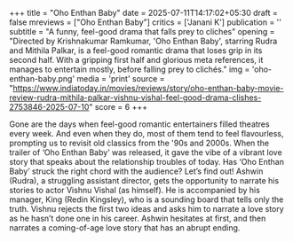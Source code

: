 +++
title = "Oho Enthan Baby"
date = 2025-07-11T14:17:02+05:30
draft = false
mreviews = ["Oho Enthan Baby"]
critics = ['Janani K']
publication = ''
subtitle = "A funny, feel-good drama that falls prey to cliches"
opening = "Directed by Krishnakumar Ramkumar, 'Oho Enthan Baby', starring Rudra and Mithila Palkar, is a feel-good romantic drama that loses grip in its second half. With a gripping first half and glorious meta references, it manages to entertain mostly, before falling prey to clichés."
img = 'oho-enthan-baby.png'
media = 'print'
source = "https://www.indiatoday.in/movies/reviews/story/oho-enthan-baby-movie-review-rudra-mithila-palkar-vishnu-vishal-feel-good-drama-clishes-2753846-2025-07-10"
score = 6
+++

Gone are the days when feel-good romantic entertainers filled theatres every week. And even when they do, most of them tend to feel flavourless, prompting us to revisit old classics from the '90s and 2000s. When the trailer of ‘Oho Enthan Baby’ was released, it gave the vibe of a vibrant love story that speaks about the relationship troubles of today. Has ‘Oho Enthan Baby’ struck the right chord with the audience? Let’s find out! Ashwin (Rudra), a struggling assistant director, gets the opportunity to narrate his stories to actor Vishnu Vishal (as himself). He is accompanied by his manager, King (Redin Kingsley), who is a sounding board that tells only the truth. Vishnu rejects the first two ideas and asks him to narrate a love story as he hasn’t done one in his career. Ashwin hesitates at first, and then narrates a coming-of-age love story that has an abrupt ending.
